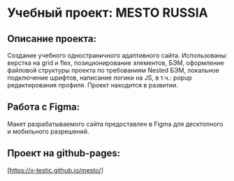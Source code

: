 # Учебный проект: MESTO RUSSIA

## Описание проекта:
Создание учебного одностраничного адаптивного сайта. Использованы: верстка на grid и flex, позиционирование элементов, БЭМ, оформление файловой структуры проекта по требованиям Nested БЭМ, локальное подключение шрифтов, написание логики на JS, в т.ч.: popup редактирования профиля. Проект находится в развитии.

## Работа с Figma:
Макет разрабатываемого сайта предоставлен в Figma для десктопного и мобильного разрешений.

## Проект на github-pages:
[https://x-testic.github.io/mesto/]